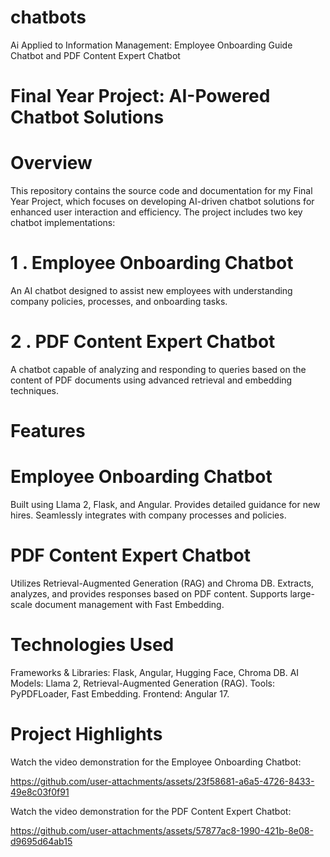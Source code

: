 # chatbots
 Ai Applied to Information  Management: Employee Onboarding Guide Chatbot and PDF  Content Expert Chatbot

# Final Year Project: AI-Powered Chatbot Solutions


# Overview


This repository contains the source code and documentation for my Final Year Project, which focuses on developing AI-driven chatbot solutions for enhanced user interaction and efficiency. The project includes two key chatbot implementations:

# 1 . Employee Onboarding Chatbot
An AI chatbot designed to assist new employees with understanding company policies, processes, and onboarding tasks.

# 2 . PDF Content Expert Chatbot
A chatbot capable of analyzing and responding to queries based on the content of PDF documents using advanced retrieval and embedding techniques.

# Features
# Employee Onboarding Chatbot
Built using Llama 2, Flask, and Angular.
Provides detailed guidance for new hires.
Seamlessly integrates with company processes and policies.

# PDF Content Expert Chatbot
Utilizes Retrieval-Augmented Generation (RAG) and Chroma DB.
Extracts, analyzes, and provides responses based on PDF content.
Supports large-scale document management with Fast Embedding.

# Technologies Used
Frameworks & Libraries: Flask, Angular, Hugging Face, Chroma DB.
AI Models: Llama 2, Retrieval-Augmented Generation (RAG).
Tools: PyPDFLoader, Fast Embedding.
Frontend: Angular 17.

# Project Highlights
Watch the video demonstration for the Employee Onboarding Chatbot: 


https://github.com/user-attachments/assets/23f58681-a6a5-4726-8433-49e8c03f0f91


Watch the video demonstration for the PDF Content Expert Chatbot: 


https://github.com/user-attachments/assets/57877ac8-1990-421b-8e08-d9695d64ab15

